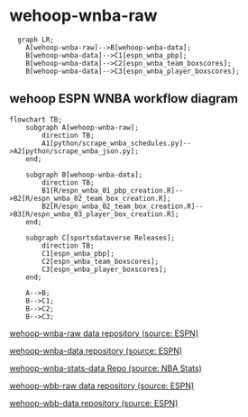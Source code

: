 # wehoop-wnba-raw

```mermaid
  graph LR;
    A[wehoop-wnba-raw]-->B[wehoop-wnba-data];
    B[wehoop-wnba-data]-->C1[espn_wnba_pbp];
    B[wehoop-wnba-data]-->C2[espn_wnba_team_boxscores];
    B[wehoop-wnba-data]-->C3[espn_wnba_player_boxscores];

```

## wehoop ESPN WNBA workflow diagram

```mermaid
flowchart TB;
    subgraph A[wehoop-wnba-raw];
        direction TB;
        A1[python/scrape_wnba_schedules.py]-->A2[python/scrape_wnba_json.py];
    end;

    subgraph B[wehoop-wnba-data];
        direction TB;
        B1[R/espn_wnba_01_pbp_creation.R]-->B2[R/espn_wnba_02_team_box_creation.R];
        B2[R/espn_wnba_02_team_box_creation.R]-->B3[R/espn_wnba_03_player_box_creation.R];
    end;

    subgraph C[sportsdataverse Releases];
        direction TB;
        C1[espn_wnba_pbp];
        C2[espn_wnba_team_boxscores];
        C3[espn_wnba_player_boxscores];
    end;

    A-->B;
    B-->C1;
    B-->C2;
    B-->C3;

```

[wehoop-wnba-raw data repository (source: ESPN)](https://github.com/sportsdataverse/wehoop-wnba-raw)

[wehoop-wnba-data repository (source: ESPN)](https://github.com/sportsdataverse/wehoop-wnba-data)

[wehoop-wnba-stats-data Repo (source: NBA Stats)](https://github.com/sportsdataverse/wehoop-wnba-stats-data)

[wehoop-wbb-raw data repository (source: ESPN)](https://github.com/sportsdataverse/wehoop-wbb-raw)

[wehoop-wbb-data repository (source: ESPN)](https://github.com/sportsdataverse/wehoop-wbb-data)